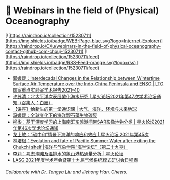 # 🌊 Webinars in the field of (Physical) Oceanography

[![https://raindrop.io/collection/15230711](https://img.shields.io/badge/WEB-Page-blue.svg?logo=Internet-Explorer)](https://raindrop.io/CXu/webinars-in-the-field-of-physical-oceanography-contact-github-com-chouj-15230711) [![https://raindrop.io/collection/15230711/feed](https://img.shields.io/badge/RSS-Feed-orange.svg?logo=rss)](https://raindrop.io/collection/15230711/feed)

<!-- BLOG-POST-LIST:START -->
- [郭媛媛：Interdecadal Changes in the Relationship between Wintertime Surface Air Temperature over the Indo-China Peninsula and ENSO | LTO国家重点实验室学术报告2021-40](https://mp.weixin.qq.com/s/zQP5kbTEzXaBinM9lo396Q)
- [许苏清：北太平洋次表层酸化海水研究 | 星火论坛2021年第47次学术论坛通知（召集人：白雁）](https://mp.weixin.qq.com/s/OA1-7vBf047YkJIHluSEmg)
- [【讲座】给新生的第一堂通识课 | 大气、海洋、环境与未来地球](https://mp.weixin.qq.com/s/ebV5_8Xnkq8OeWiaeaQ2QA)
- [冯媛媛：全球变化下的海洋颗石藻生物碳泵](https://mp.weixin.qq.com/s/8hE_4n5tlfvgCl9xwGOtOg)
- [柳彬：基于深度学习的上海南汇东滩潮间带SAR影像地物分类 | 星火论坛2021年第46次学术论坛通知](https://mp.weixin.qq.com/s/fR629JKkglafwDv6GUYlOg)
- [龙上敏：“碳中和”情景下海洋的响应和效应 | 星火论坛 2021年第45次](https://mp.weixin.qq.com/s/r3txgZtDXhrbGqrGb65t7g)
- [林培根：Evolution and fate of Pacific Summer Water after exiting the Chukchi shelf |海洋与气象学院“海学论坛”（第二十九期）](https://mp.weixin.qq.com/s/1A7Wm6zLn_wpmFWsoAtlZg)
- [李莉：考虑潮滩及温排水的象山港热通量分析 | 星火论坛](https://mp.weixin.qq.com/s/cqCRLvVbLLdCrWqJ7ep9-w)
- [LASG 2021年度学术年会暨第十九届气候系统模式研讨会日程表](https://mp.weixin.qq.com/s/Eq5ssBOzeGjQRoykIV5tig)
<!-- BLOG-POST-LIST:END -->

###### Collaborate with [Dr. Tongya Liu](https://liutongya.github.io/) and Jiehong Han. Cheers.
